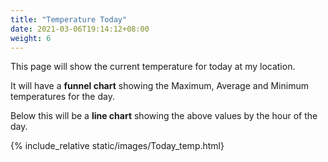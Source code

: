 ```yaml
---
title: "Temperature Today"
date: 2021-03-06T19:14:12+08:00
weight: 6
---
```


This page will show the current temperature for today at my location.

It will have a **funnel chart** showing the Maximum, Average and Minimum temperatures for the day.

Below this will be a **line chart** showing the above values by the hour of the day.

{% include_relative static/images/Today_temp.html} 
